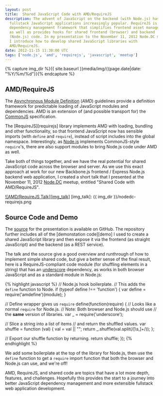 ```yaml
---
layout: post
title:  Shared JavaScript Code with AMD/RequireJS
description: The advent of JavaScript on the backend (with Node.js) has made
  fullstack JavaScript applications increasingly popular. RequireJS is
  dependency management framework that simplifies frontend asset management,
  as well as provides hooks for shared frontend (browser) and backend
  (Node.js) code. In my presentation to the November 11, 2012 Node.DC meetup,
  I introduce how to develop shared JavaScript libraries with
  AMD/RequireJS.
date: 2012-11-15 11:30:00 UTC
tags: ['node.js', 'amd', 'requirejs', 'javascript', 'meetup']
---
```

{% capture img_dir %}{{ site.baseurl }}media/img/{{page.date|date: "%Y/%m/%d"}}{% endcapture %}

## AMD/RequireJS

The [Asynchronous Module Definition][amd] (*AMD*) guidelines provide a
definition framework for predictable loading of JavaScript modules and
dependencies. AMD is an extension of (and possible transport for) the
[CommonJS][cjs] specification.

The [RequireJS][requirejs] library implements AMD with loading, bundling and
other functionality, so that frontend JavaScript now has sensible imports
(with `define` and `require`), instead of script includes into the global
namespace. Interestingly, as [Node.js][nodejs] implements CommonJS-style
`require`'s, there are also support modules to bring Node.js code under AMD
as well.

Take both of things together, and we have the real potential for shared
JavaScript code across the browser and server. As we use this exact approach
at work for our new Backbone.js frontend / Express Node.js backend web
application, I created a short talk that I presented at the  November 11, 2012
[Node.DC][node_dc] meetup, entitled "Shared Code with AMD/RequireJS".

[![AMD/RequireJS Talk][img_talk]][amd_talk]
[img_talk]: {{ img_dir }}/nodedc-requirejs.png

<!-- more start -->

## Source Code and Demo

The [source][amd_source] for the presentation is available on GitHub. The
repository further includes all of the [demonstation code][demo] I used to
create a shared JavaScript library and then expose it via the frontend (as
straight JavaScript) and the backend (as a REST service).

The talk and the source give a good overview and runthrough of how to implement
simple shared code, but give a better sense of the final result, here is a
RequireJS-compliant code module (for shuffling elements in a string) that has
an [underscore][underscore] dependency, as works in both browser JavaScript
and as a standard module in Node.js:

{% highlight javascript %}
// Node.js hook boilerplate.
// This adds the `define` function to Node.
if (typeof define !== 'function') {
  var define = require('amdefine')(module);
}

// Define wrapper gives us `require`
define(function(require) {
  // Looks like a normal `require` for Node.js.
  // Note: Both browser and Node.js should use
  // the **same** version of libraries.
  var _ = require('underscore');

  // Slice a string into a list of items
  // and return the shuffled values.
  var shuffle = function (val) {
    val = val || "";
    return _.shuffle(val.split(/[\s,]+/));
  };

  // Export our shuffle function by returning.
  return shuffle;
});
{% endhighlight %}

We add some boilerplate at the top of the library for Node.js, then use
the `define` function to get a `require` import function that both the browser
and Node.js can use, and we're off!

AMD, RequireJS, and shared code are topics that have a lot more depth,
features, and challenges. Hopefully this provides the start to a journey into
better JavaScript dependency management and more extensible fullstack web
application development.

[amd]: https://github.com/amdjs/amdjs-api/wiki/AMD
[cjs]: http://www.commonjs.org/
[amd_talk]: http://ryan-roemer.github.com/nodedc-requirejs-talk/
[amd_source]: https://github.com/ryan-roemer/nodedc-requirejs-talk/
[amd_demo]: https://github.com/ryan-roemer/nodedc-requirejs-talk/tree/master/demo
[node_dc]: http://www.meetup.com/node-dc/events/89233812/
[nodejs]: http://nodejs.org
[underscore]: http://underscorejs.org/

<!-- more end -->
